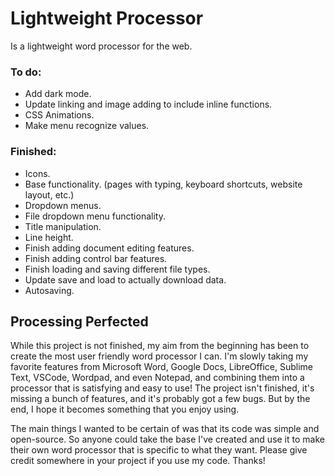 # Lightweight Processor
Is a lightweight word processor for the web.

### To do:
- Add dark mode.
- Update linking and image adding to include inline functions.
- CSS Animations.
- Make menu recognize values.
### Finished:
- Icons.
- Base functionality. (pages with typing, keyboard shortcuts, website layout, etc.)
- Dropdown menus.
- File dropdown menu functionality.
- Title manipulation.
- Line height.
- Finish adding document editing features.
- Finish adding control bar features.
- Finish loading and saving different file types.
- Update save and load to actually download data.
- Autosaving.

## Processing Perfected
While this project is not finished, my aim from the beginning has been to create the most user friendly word processor I can. I'm slowly taking my favorite features from Microsoft Word, Google Docs, LibreOffice, Sublime Text, VSCode, Wordpad, and even Notepad, and combining them into a processor that is satisfying and easy to use! The project isn't finished, it's missing a bunch of features, and it's probably got a few bugs. But by the end, I hope it becomes something that you enjoy using.

The main things I wanted to be certain of was that its code was simple and open-source. So anyone could take the base I've created and use it to make their own word processor that is specific to what they want. Please give credit somewhere in your project if you use my code. Thanks! 